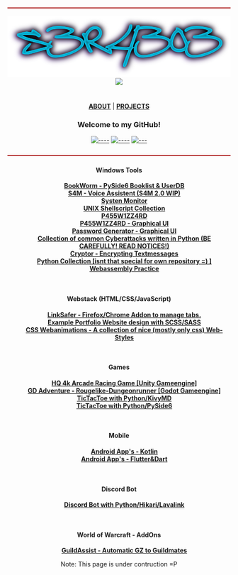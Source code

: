 
[![-----------------------------------------------------](https://github.com/sera619/sera619/blob/main/coloredred.png?raw=true)](#-)


<p align='center'>
<img align='center' src="https://github.com/sera619/Foxy/blob/master/Assets/CORE/Images/UI/LOGO.png?raw=true"></img>
<img align='center' src="https://github.blog/wp-content/uploads/2022/03/1200x630-GitHub-1.png?resize=1600%2C850"></img>
</p>
<strong><h1 align='center'></h1></strong>
<p align="center">
<strong><a href="https://www.hackzor.de/aboutme">ABOUT</a></strong>
|
<strong><a href='https://www.hackzor.de/about/more'>PROJECTS</a></strong>
<strong><h3 align='center'>Welcome to my GitHub!</h3></strong>
</p>
<center>

  [![----](https://img.shields.io/badge/YouTube-red?style=for-the-badge&logo=youtube&link=http://https://www.youtube.com/channel/UCJLXwZV5Kk4XRF6TSY_iPgQ&link=http://right)](https://www.youtube.com/channel/UCJLXwZV5Kk4XRF6TSY_iPgQ)
[![----](https://img.shields.io/badge/Codepen-grey?style=for-the-badge&logo=codepen&link=http://left&link=http://right)](https://codepen.io/sera619)
[![---](https://img.shields.io/badge/TryHackMe-darkred?style=for-the-badge&logo=tryhackme&link=http://left&link=http://right)](https://tryhackme.com/p/S3R43o3)

[![-----------------------------------------------------](https://github.com/sera619/sera619/blob/main/coloredred.png?raw=true)](#-)

</center>
<strong><h4 align='center'>Windows Tools</h4></strong>
<p align='center'>
<ul align="center" style="list-style:none; align-items:center; text-align:center;">
<li><strong><a href='https://github.com/sera619/Bookworm-Bookmanagementsystem'>BookWorm - PySide6 Booklist & UserDB</a></strong></li>
<li><strong><a href='https://github.com/sera619/VoiceAssistent'>S4M - Voice Assistent <a href='https://github.com/sera619/S4M-2.0'>(S4M 2.0 WIP)</a></a></strong></li>
<li><strong><a href='https://github.com/sera619/system-manager-python'>Systen Monitor</a></strong></li>
<li><strong><a href='https://github.com/sera619/BashDIC'>UNIX Shellscript Collection</a></strong></li>
<li><strong><a href='https://github.com/sera619/PasswordManager'>P455W1ZZ4RD</a></strong></li>
<li><strong><a href='https://github.com/sera619/PassWizzard-GUI'>P455W1ZZ4RD - Graphical UI</a></strong></li>
<li><strong><a href="https://github.com/sera619/PasswordGenerator">Password Generator - Graphical UI</a></strong></li>
<li><strong><a href='https://github.com/sera619/PandorasBox---HackWithPython'>Collection of common Cyberattacks written in Python (BE CAREFULLY! READ NOTICES!)</a></strong></li>
<li><strong><a href='https://github.com/sera619/Cryptor-MessageEncryption'>Cryptor - Encrypting Textmessages</a></strong></li>
<li><strong><a href='https://github.com/sera619/Python-Collection'>Python Collection [isnt that special for own repository =) ]</a></strong></li>
<li><strong><a href='https://github.com/sera619/WebAssembly-Example'>Webassembly Practice</a></strong></li>
</ul>
<br>
<strong><h4 align='center'>Webstack (HTML/CSS/JavaScript)</h4></strong>
<ul align="center" style="list-style:none; align-items:center; text-align:center;">
<li><strong><a href='https://github.com/sera619/LinkSafer-FireFox'>LinkSafer - Firefox/Chrome Addon to manage tabs.</a></strong></li>
<li><strong><a href='https://github.com/sera619/Portfolio-SASS'>Example Portfolio Website design with SCSS/SASS</a></strong></li>
<li><strong><a href='https://github.com/sera619/PureCSS-Animations'>CSS Webanimations - A collection of nice (mostly only css) Web-Styles</a></strong></li>
</ul>
<br>
<strong><h4 align='center'>Games</h4></strong>
<ul align="center" style="list-style:none; align-items:center; text-align:center;">
<li><strong><a href='https://github.com/sera619/2Race-3DRacingGame-Unity'>HQ 4k Arcade Racing Game [Unity Gameengine]</a></strong></li>
<li><strong><a href='https://github.com/sera619/GD-Adventure-Godot'>GD Adventure - Rougelike-Dungeonrunner [Godot Gameengine]</a></strong></li>
<li><strong><a href='https://github.com/sera619/TicTacToe-KivyMD'>TicTacToe with Python/KivyMD</a></strong></li>
<li><strong><a href='https://github.com/sera619/TicTacToe-PySide'>TicTacToe with Python/PySide6</a></strong></li>
</ul>
<br>
<strong><h4 align='center'>Mobile</h4></strong>
<ul align="center" style="list-style:none; align-items:center; text-align:center;">
<li><strong><a href='https://github.com/sera619/Android-Apps-Kotlin'>Android App's - Kotlin</a></strong></li>
<li><strong><a href='https://github.com/sera619/Practice_Apps'>Android App's - Flutter&Dart</a></strong></li>
</ul>
<br>
<strong><h4 align='center'>Discord Bot</h4></strong>
<ul align="center" style="list-style:none; align-items:center; text-align:center;">
<li><strong><a href='https://github.com/sera619/DiscordBot-python-hikari'>Discord Bot with Python/Hikari/Lavalink</a></strong></li>
</ul>
<br>
<strong><h4 align='center'>World of Warcraft - AddOns</h4></strong>
<ul align="center" style="list-style:none; align-items:center; text-align:center;">
<li><strong><a href='https://github.com/sera619/GuildAssist-WorldOfWarcraft-AddOn'>GuildAssist - Automatic GZ to Guildmates</a></strong></li>
</ul>



</p>
<p align='center'>Note: This page is under contruction =P</p>


